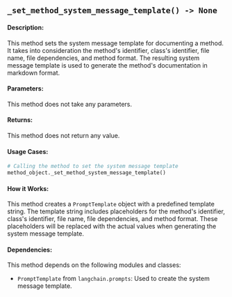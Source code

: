 ## `_set_method_system_message_template() -> None`

#### Description:
This method sets the system message template for documenting a method. It takes into consideration the method's identifier, class's identifier, file name, file dependencies, and method format. The resulting system message template is used to generate the method's documentation in markdown format.

#### Parameters:
This method does not take any parameters.

#### Returns:
This method does not return any value.

#### Usage Cases:

```python
# Calling the method to set the system message template
method_object._set_method_system_message_template()
```

#### How it Works:
This method creates a `PromptTemplate` object with a predefined template string. The template string includes placeholders for the method's identifier, class's identifier, file name, file dependencies, and method format. These placeholders will be replaced with the actual values when generating the system message template.

#### Dependencies:
This method depends on the following modules and classes:
- `PromptTemplate` from `langchain.prompts`: Used to create the system message template.